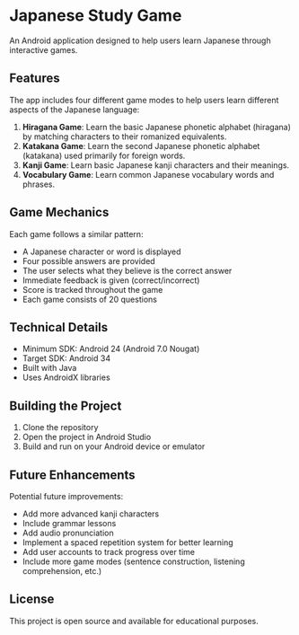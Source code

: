 # Japanese Study Game

An Android application designed to help users learn Japanese through interactive games.

## Features

The app includes four different game modes to help users learn different aspects of the Japanese language:

1. **Hiragana Game**: Learn the basic Japanese phonetic alphabet (hiragana) by matching characters to their romanized equivalents.
2. **Katakana Game**: Learn the second Japanese phonetic alphabet (katakana) used primarily for foreign words.
3. **Kanji Game**: Learn basic Japanese kanji characters and their meanings.
4. **Vocabulary Game**: Learn common Japanese vocabulary words and phrases.

## Game Mechanics

Each game follows a similar pattern:
- A Japanese character or word is displayed
- Four possible answers are provided
- The user selects what they believe is the correct answer
- Immediate feedback is given (correct/incorrect)
- Score is tracked throughout the game
- Each game consists of 20 questions

## Technical Details

- Minimum SDK: Android 24 (Android 7.0 Nougat)
- Target SDK: Android 34
- Built with Java
- Uses AndroidX libraries

## Building the Project

1. Clone the repository
2. Open the project in Android Studio
3. Build and run on your Android device or emulator

## Future Enhancements

Potential future improvements:
- Add more advanced kanji characters
- Include grammar lessons
- Add audio pronunciation
- Implement a spaced repetition system for better learning
- Add user accounts to track progress over time
- Include more game modes (sentence construction, listening comprehension, etc.)

## License

This project is open source and available for educational purposes.
